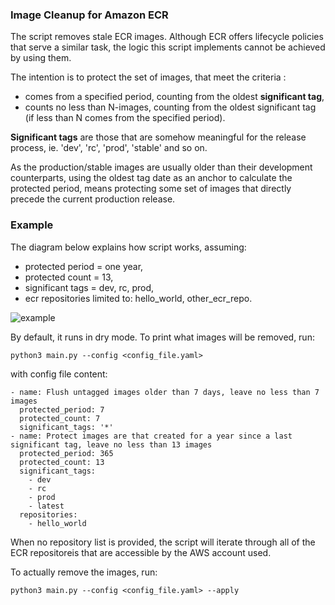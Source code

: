 ### Image Cleanup for Amazon ECR

The script removes stale ECR images. Although ECR offers lifecycle policies that serve a similar task, the logic this script implements cannot be achieved by using them.

The intention is to protect the set of images, that meet the criteria :
- comes from a specified period, counting from the oldest **significant tag**,
- counts no less than N-images, counting from the oldest significant tag (if less than N comes from the specified period).

**Significant tags** are those that are somehow meaningful for the release process, ie. 'dev', 'rc', 'prod', 'stable' and so on. 

As the production/stable images are usually older than their development counterparts, using the oldest tag date as an anchor to calculate the protected period, means protecting some set of images that directly precede the current production release.

### Example

The diagram below explains how script works, assuming: 
- protected period = one year,
- protected count = 13,
- significant tags = dev, rc, prod,
- ecr repositories limited to: hello_world, other_ecr_repo.

![example](https://github.com/thabiger/aws-ecr-cleanup/blob/main/docs/ecr%20cleanup%20policy.png)

By default, it runs in dry mode. To print what images will be removed, run:   

`python3 main.py --config <config_file.yaml>`

with config file content:

```
- name: Flush untagged images older than 7 days, leave no less than 7 images
  protected_period: 7
  protected_count: 7
  significant_tags: '*'
- name: Protect images are that created for a year since a last significant tag, leave no less than 13 images
  protected_period: 365
  protected_count: 13
  significant_tags:
    - dev
    - rc
    - prod
    - latest
  repositories:
    - hello_world
``` 

When no repository list is provided, the script will iterate through all of the ECR repositoreis that are accessible by the AWS account used.

To actually remove the images, run: 

`python3 main.py --config <config_file.yaml> --apply`